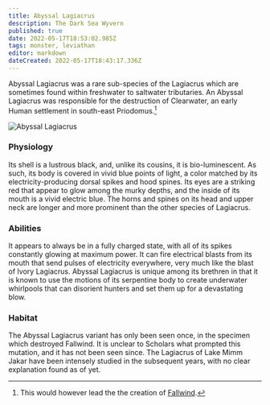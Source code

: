 ```yaml
---
title: Abyssal Lagiacrus
description: The Dark Sea Wyvern
published: true
date: 2022-05-17T18:53:02.985Z
tags: monster, leviathan
editor: markdown
dateCreated: 2022-05-17T18:43:17.336Z
---
```


Abyssal Lagiacrus was a rare sub-species of the Lagiacrus which are sometimes found within freshwater to saltwater tributaries. An Abyssal Lagiacrus was responsible for the destruction of Clearwater, an early Human settlement in south-east Priodomus.[^1]

![Abyssal Lagiacrus](https://images.adagio.com/images2/custom_blends/89122.jpg "Abyssal Lagiacrus")

### Physiology
Its shell is a lustrous black, and, unlike its cousins, it is bio-luminescent. As such, its body is covered in vivid blue points of light, a color matched by its electricity-producing dorsal spikes and hood spines. Its eyes are a striking red that appear to glow among the murky depths, and the inside of its mouth is a vivid electric blue. The horns and spines on its head and upper neck are longer and more prominent than the other species of Lagiacrus.

### Abilities
It appears to always be in a fully charged state, with all of its spikes constantly glowing at maximum power. It can fire electrical blasts from its mouth that send pulses of electricity everywhere, very much like the blast of Ivory Lagiacrus. Abyssal Lagiacrus is unique among its brethren in that it is known to use the motions of its serpentine body to create underwater whirlpools that can disorient hunters and set them up for a devastating blow.

### Habitat
The Abyssal Lagiacrus variant has only been seen once, in the specimen which destroyed Fallwind. It is unclear to Scholars what prompted this mutation, and it has not been seen since. The Lagiacrus of Lake Mimm Jakar have been intensely studied in the subsequent years, with no clear explanation found as of yet.




[^1]: This would however lead the the creation of [Fallwind](../locations/fallwind).